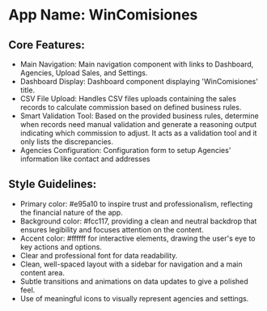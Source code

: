 # **App Name**: WinComisiones

## Core Features:

- Main Navigation: Main navigation component with links to Dashboard, Agencies, Upload Sales, and Settings.
- Dashboard Display: Dashboard component displaying 'WinComisiones' title.
- CSV File Upload: Handles CSV files uploads containing the sales records to calculate commission based on defined business rules.
- Smart Validation Tool: Based on the provided business rules, determine when records need manual validation and generate a reasoning output indicating which commission to adjust. It acts as a validation tool and it only lists the discrepancies.
- Agencies Configuration: Configuration form to setup Agencies' information like contact and addresses

## Style Guidelines:

- Primary color: #e95a10 to inspire trust and professionalism, reflecting the financial nature of the app.
- Background color: #fcc117, providing a clean and neutral backdrop that ensures legibility and focuses attention on the content.
- Accent color: #ffffff for interactive elements, drawing the user's eye to key actions and options.
- Clear and professional font for data readability.
- Clean, well-spaced layout with a sidebar for navigation and a main content area.
- Subtle transitions and animations on data updates to give a polished feel.
- Use of meaningful icons to visually represent agencies and settings.